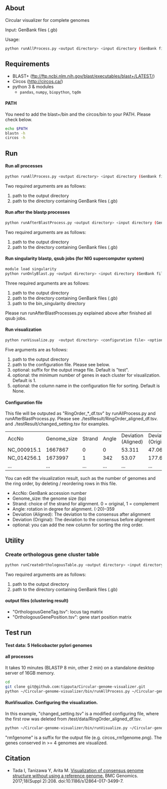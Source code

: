 ## About
Circular visualizer for complete genomes

Input: GenBank files (.gb)

Usage: 
```sh
python runAllProcess.py <output directory> <input directory (GenBank files)>
```

## Requirements
 - BLAST+ (ftp://ftp.ncbi.nlm.nih.gov/blast/executables/blast+/LATEST/)
 - Circos (http://circos.ca/)
 - python 3 & modules
   - `pandas`, `numpy`, `biopython`, `tqdm`	
 
#### PATH
You need to add the blast+/bin and the circos/bin to your PATH.
Please check below.
```sh
echo $PATH
blastn -h
circos -h
```
## Run
#### Run all processes
```sh
python runAllProcess.py <output directory> <input directory (GenBank files)>
```
Two required arguments are as follows:
<ol>
<li> path to the output directory </li>
<li> path to the directory containing GenBank files (.gb) </li>
</ol>

#### Run after the blastp processes
```sh
python runAfterBlastProcess.py <output directory> <input directory (GenBank files)>
```
Two required arguments are as follows:
<ol>
<li> path to the output directory </li>
<li> path to the directory containing GenBank files (.gb) </li>
</ol>

#### Run singularity blastp, qsub jobs (for NIG supercomputer system)
```sh
module load singularity
python runOnlyBlast.py <output directory> <input directory (GenBank files)> <bin_singularity directory>
```
Three required arguments are as follows:
<ol>
<li> path to the output directory </li>
<li> path to the directory containing GenBank files (.gb) </li>
<li> path to the bin_singularity directory </li>
</ol>
Please run runAfterBlastProcesses.py explained above after finished all qsub jobs.

#### Run visualization
```sh
python runVisualize.py  <output directory> <configuration file> <option; key word for output; default:"test"> <option; the minimum number of genes in each cluster; default: 1> <option; sorting column name; default: None>
```
Five arguments are as follows:
<ol>
<li> path to the output directory </li>
<li> path to the configuration file. Please see below.</li>
<li> optional: suffix for the output image file. Default is "test". </li>
<li> optional: the minimum number of genes in each cluster for visualization. Default is 1. </li>
<li> optional: the column name in the configuration file for sorting. Default is None. </li>
</ol>

#### Configuration file
This file will be outputed as "RingOrder_*_df.tsv" by runAllProcess.py and runAfterBlastProcess.py. Please see ./testResult/RingOrder_aligned_df.tsv. and ./testResult/changed_setting.tsv for examples.
<table>
<tr>
  <td>AccNo</td>
  <td>Genome_size</td>
  <td>Strand</td>  
  <td>Angle</td>  
  <td>Deviation (Aligned)</td>  
  <td>Deviation (Original)</td>  
  <td>optional</td>  
</tr>
<tr>
  <td>NC_000915.1</td>
  <td>1667867</td>
  <td>0</td>  
  <td>0</td>  
  <td>53.311</td>  
  <td>47.061</td>  
  <td>...</td>  
</tr>
<tr>
  <td>NC_014256.1</td>
  <td>1673997</td>
  <td>1</td>  
  <td>342</td>  
  <td>53.07</td>  
  <td>177.67</td>  
  <td>...</td>  
</tr>
<tr>
  <td>...</td>
  <td>...</td>
  <td>...</td>  
  <td>...</td>  
  <td>...</td>  
  <td>...</td>  
  <td>...</td>  
</tr>
</table> 

You can edit the visualization result, such as the number of genomes and the ring order, by deleting / reordering rows in this file.
 - AccNo: GenBank accession number
 - Genome_size: the genome size (bp)
 - Strand: choice of the strand for alignment. 0 = original, 1 = complement
 - Angle: rotation in degree for alignment. (-20)–359
 - Deviation (Aligned): The deviation to the consensus after alignment
 - Deviation (Original): The deviation to the consensus before alignment
 - optional: you can add the new column for sorting the ring order.

## Utility
### Create orthologous gene cluster table
```sh
python runCreateOrthologousTable.py <output directory> <input directory (GenBank files)>
```
Two required arguments are as follows:
<ol>
<li> path to the output directory </li>
<li> path to the directory containing GenBank files (.gb) </li>
</ol>

#### output files (clustering result)

+ "OrthologousGeneTag.tsv": locus tag matrix
+ "OrthologousGenePosition.tsv": gene start position matrix

## Test run
#### Test data: 5 Helicobacter pylori genomes
#### all processes
It takes 10 minutes (BLASTP 8 min, other 2 min) on a standalone desktop server of 16GB memory.
```sh
cd
git clone git@github.com:tipputa/Circular-genome-visualizer.git
python ~/Circular-genome-visualizer/bin/runAllProcess.py ~/Circular-genome-visualizer/test/ ~/Circular-genome-visualizer/test/gb/
```


#### RunVisualize. Configuring the visualization.
In this example, "changed_setting.tsv" is a modified configuring file, where the first row was deleted from /test/data/RingOrder_aligned_df.tsv.
```sh
python ~/Circular-genome-visualizer/bin/runVisualize.py ~/Circular-genome-visualizer/test/ ~/Circular-genome-visualizer/test/changed_setting.tsv "rm1genome" 4
```
"rm1genome" is a suffix for the output file (e.g. circos_rm1genome.png). The genes conserved in >= 4 genomes are visualized.


## Citation
 - Tada I, Tanizawa Y, Arita M. [Visualization of consensus genome structure without using a reference genome.](http://bmcgenomics.biomedcentral.com/articles/10.1186/s12864-017-3499-7) BMC Genomics. 2017;18(Suppl 2):208. doi:10.1186/s12864-017-3499-7.
 
